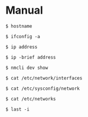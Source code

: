 # Manual

`$ hostname`

`$ ifconfig -a`

`$ ip address`

`$ ip -brief address`

`$ nmcli dev show`

`$ cat /etc/network/interfaces`

`$ cat /etc/sysconfig/network`

`$ cat /etc/networks`

`$ last -i`